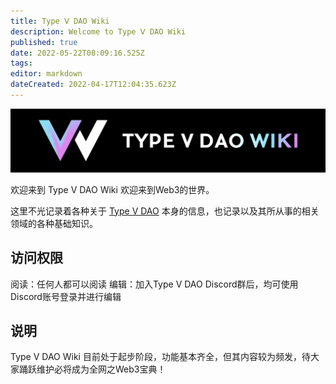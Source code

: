 ```yaml
---
title: Type Ⅴ DAO Wiki
description: Welcome to Type Ⅴ DAO Wiki
published: true
date: 2022-05-22T08:09:16.525Z
tags: 
editor: markdown
dateCreated: 2022-04-17T12:04:35.623Z
---
```


![tvdwiki-bar.png](/tvdwiki-bar.png)

欢迎来到 Type Ⅴ DAO Wiki
欢迎来到Web3的世界。

这里不光记录着各种关于 [Type V DAO](TypeVDAO) 本身的信息，也记录以及其所从事的相关领域的各种基础知识。


## 访问权限
阅读：任何人都可以阅读
编辑：加入Type V DAO Discord群后，均可使用Discord账号登录并进行编辑

## 说明
Type V DAO Wiki 目前处于起步阶段，功能基本齐全，但其内容较为频发，待大家踊跃维护必将成为全网之Web3宝典！